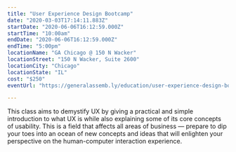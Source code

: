 ```yaml
---
title: "User Experience Design Bootcamp"
date: "2020-03-03T17:14:11.883Z"
startDate: "2020-06-06T16:12:59.000Z"
startTime: "10:00am"
endDate: "2020-06-06T16:12:59.000Z"
endTime: "5:00pm"
locationName: "GA Chicago @ 150 N Wacker"
locationStreet: "150 N Wacker, Suite 2600"
locationCity: "Chicago"
locationState: "IL"
cost: "$250"
eventUrl: "https://generalassemb.ly/education/user-experience-design-bootcamp/chicago/103053"

---
```


This class aims to demystify UX by giving a practical and simple introduction to what UX is while also explaining some of its core concepts of usability. This is a field that affects all areas of business — prepare to dip your toes into an ocean of new concepts and ideas that will enlighten your perspective on the human-computer interaction experience.

